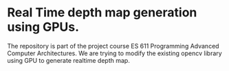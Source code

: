 # Real Time depth map generation using GPUs.
The repository is part of the project course ES 611 Programming Advanced Computer Architectures. We are trying to modify the existing opencv library using GPU to generate realtime depth map.
